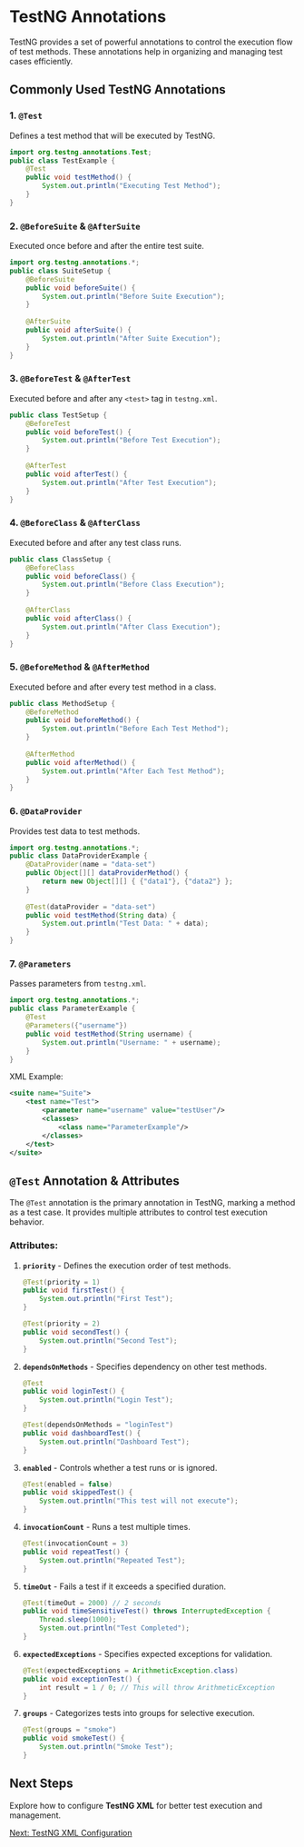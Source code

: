 # TestNG Annotations

TestNG provides a set of powerful annotations to control the execution flow of test methods. These annotations help in organizing and managing test cases efficiently.

## Commonly Used TestNG Annotations

### 1. `@Test`
Defines a test method that will be executed by TestNG.
```java
import org.testng.annotations.Test;
public class TestExample {
    @Test
    public void testMethod() {
        System.out.println("Executing Test Method");
    }
}
```

### 2. `@BeforeSuite` & `@AfterSuite`
Executed once before and after the entire test suite.
```java
import org.testng.annotations.*;
public class SuiteSetup {
    @BeforeSuite
    public void beforeSuite() {
        System.out.println("Before Suite Execution");
    }
    
    @AfterSuite
    public void afterSuite() {
        System.out.println("After Suite Execution");
    }
}
```

### 3. `@BeforeTest` & `@AfterTest`
Executed before and after any `<test>` tag in `testng.xml`.
```java
public class TestSetup {
    @BeforeTest
    public void beforeTest() {
        System.out.println("Before Test Execution");
    }
    
    @AfterTest
    public void afterTest() {
        System.out.println("After Test Execution");
    }
}
```

### 4. `@BeforeClass` & `@AfterClass`
Executed before and after any test class runs.
```java
public class ClassSetup {
    @BeforeClass
    public void beforeClass() {
        System.out.println("Before Class Execution");
    }
    
    @AfterClass
    public void afterClass() {
        System.out.println("After Class Execution");
    }
}
```

### 5. `@BeforeMethod` & `@AfterMethod`
Executed before and after every test method in a class.
```java
public class MethodSetup {
    @BeforeMethod
    public void beforeMethod() {
        System.out.println("Before Each Test Method");
    }
    
    @AfterMethod
    public void afterMethod() {
        System.out.println("After Each Test Method");
    }
}
```

### 6. `@DataProvider`
Provides test data to test methods.
```java
import org.testng.annotations.*;
public class DataProviderExample {
    @DataProvider(name = "data-set")
    public Object[][] dataProviderMethod() {
        return new Object[][] { {"data1"}, {"data2"} };
    }
    
    @Test(dataProvider = "data-set")
    public void testMethod(String data) {
        System.out.println("Test Data: " + data);
    }
}
```

### 7. `@Parameters`
Passes parameters from `testng.xml`.
```java
import org.testng.annotations.*;
public class ParameterExample {
    @Test
    @Parameters({"username"})
    public void testMethod(String username) {
        System.out.println("Username: " + username);
    }
}
```
XML Example:
```xml
<suite name="Suite">
    <test name="Test">
        <parameter name="username" value="testUser"/>
        <classes>
            <class name="ParameterExample"/>
        </classes>
    </test>
</suite>
```

## `@Test` Annotation & Attributes

The `@Test` annotation is the primary annotation in TestNG, marking a method as a test case. It provides multiple attributes to control test execution behavior.

### Attributes:

1. **`priority`** - Defines the execution order of test methods.
   ```java
   @Test(priority = 1)
   public void firstTest() {
       System.out.println("First Test");
   }

   @Test(priority = 2)
   public void secondTest() {
       System.out.println("Second Test");
   }
   ```

2. **`dependsOnMethods`** - Specifies dependency on other test methods.
   ```java
   @Test
   public void loginTest() {
       System.out.println("Login Test");
   }

   @Test(dependsOnMethods = "loginTest")
   public void dashboardTest() {
       System.out.println("Dashboard Test");
   }
   ```

3. **`enabled`** - Controls whether a test runs or is ignored.
   ```java
   @Test(enabled = false)
   public void skippedTest() {
       System.out.println("This test will not execute");
   }
   ```

4. **`invocationCount`** - Runs a test multiple times.
   ```java
   @Test(invocationCount = 3)
   public void repeatTest() {
       System.out.println("Repeated Test");
   }
   ```

5. **`timeOut`** - Fails a test if it exceeds a specified duration.
   ```java
   @Test(timeOut = 2000) // 2 seconds
   public void timeSensitiveTest() throws InterruptedException {
       Thread.sleep(1000);
       System.out.println("Test Completed");
   }
   ```

6. **`expectedExceptions`** - Specifies expected exceptions for validation.
   ```java
   @Test(expectedExceptions = ArithmeticException.class)
   public void exceptionTest() {
       int result = 1 / 0; // This will throw ArithmeticException
   }
   ```

7. **`groups`** - Categorizes tests into groups for selective execution.
   ```java
   @Test(groups = "smoke")
   public void smokeTest() {
       System.out.println("Smoke Test");
   }
   ```

## Next Steps
Explore how to configure **TestNG XML** for better test execution and management.

[Next: TestNG XML Configuration](testng-xml.md)

